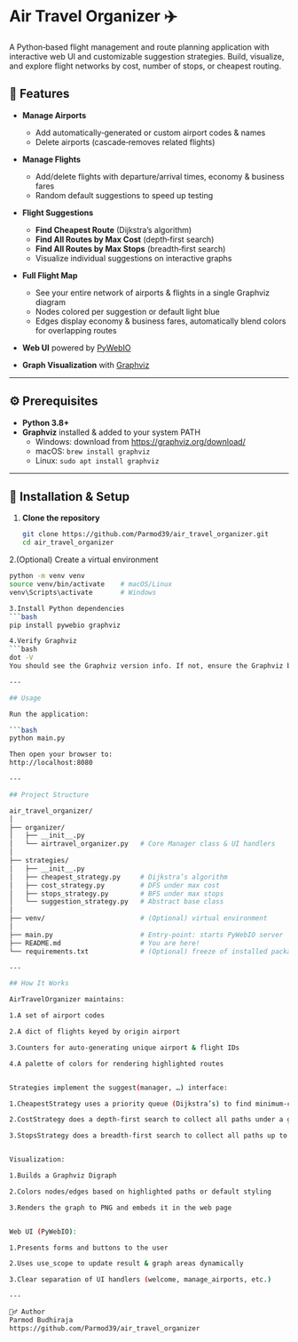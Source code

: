 # Air Travel Organizer ✈️

A Python‑based flight management and route planning application with interactive web UI and customizable suggestion strategies. Build, visualize, and explore flight networks by cost, number of stops, or cheapest routing.


## 🌟 Features

- **Manage Airports**  
  - Add automatically‑generated or custom airport codes & names  
  - Delete airports (cascade‑removes related flights)

- **Manage Flights**  
  - Add/delete flights with departure/arrival times, economy & business fares  
  - Random default suggestions to speed up testing

- **Flight Suggestions**  
  - **Find Cheapest Route** (Dijkstra’s algorithm)  
  - **Find All Routes by Max Cost** (depth‑first search)  
  - **Find All Routes by Max Stops** (breadth‑first search)  
  - Visualize individual suggestions on interactive graphs

- **Full Flight Map**  
  - See your entire network of airports & flights in a single Graphviz diagram  
  - Nodes colored per suggestion or default light blue  
  - Edges display economy & business fares, automatically blend colors for overlapping routes

- **Web UI** powered by [PyWebIO](https://github.com/pywebio/PyWebIO)  
- **Graph Visualization** with [Graphviz](https://graphviz.org)

---


## ⚙️ Prerequisites

- **Python 3.8+**  
- **Graphviz** installed & added to your system PATH  
  - Windows: download from https://graphviz.org/download/  
  - macOS: `brew install graphviz`  
  - Linux: `sudo apt install graphviz`  

---

## 🚀 Installation & Setup

1. **Clone the repository**  
   ```bash
   git clone https://github.com/Parmod39/air_travel_organizer.git
   cd air_travel_organizer

2.(Optional) Create a virtual environment
   ```bash
   python -m venv venv
   source venv/bin/activate    # macOS/Linux
   venv\Scripts\activate       # Windows

3.Install Python dependencies
  ```bash
  pip install pywebio graphviz

4.Verify Graphviz
  ```bash
  dot -V
You should see the Graphviz version info. If not, ensure the Graphviz bin folder is in your PATH.

---

## Usage

Run the application:

  ```bash
  python main.py

Then open your browser to:
  http://localhost:8080

---

## Project Structure

air_travel_organizer/
│
├── organizer/                  
│   ├── __init__.py             
│   └── airtravel_organizer.py   # Core Manager class & UI handlers
│
├── strategies/                 
│   ├── __init__.py             
│   ├── cheapest_strategy.py     # Dijkstra’s algorithm
│   ├── cost_strategy.py         # DFS under max cost
│   ├── stops_strategy.py        # BFS under max stops
│   └── suggestion_strategy.py   # Abstract base class
│
├── venv/                        # (Optional) virtual environment
│
├── main.py                      # Entry‑point: starts PyWebIO server
├── README.md                    # You are here!
└── requirements.txt             # (Optional) freeze of installed packages

---

## How It Works

AirTravelOrganizer maintains:

1.A set of airport codes

2.A dict of flights keyed by origin airport

3.Counters for auto‑generating unique airport & flight IDs

4.A palette of colors for rendering highlighted routes


Strategies implement the suggest(manager, …) interface:

1.CheapestStrategy uses a priority queue (Dijkstra’s) to find minimum‑cost path.

2.CostStrategy does a depth‑first search to collect all paths under a given cost.

3.StopsStrategy does a breadth‑first search to collect all paths up to a max number of stops.


Visualization:

1.Builds a Graphviz Digraph

2.Colors nodes/edges based on highlighted paths or default styling

3.Renders the graph to PNG and embeds it in the web page


Web UI (PyWebIO):

1.Presents forms and buttons to the user

2.Uses use_scope to update result & graph areas dynamically

3.Clear separation of UI handlers (welcome, manage_airports, etc.)

---

🙋‍♂️ Author
Parmod Budhiraja
https://github.com/Parmod39/air_travel_organizer
	